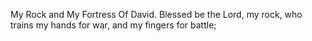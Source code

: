 My Rock and My Fortress Of David. Blessed be the Lord, my rock, who trains my hands for war, and my fingers for battle;
